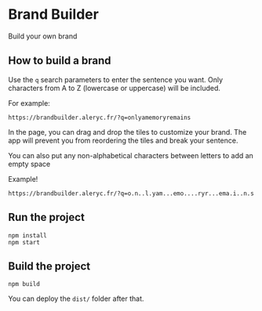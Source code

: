 # Brand Builder

Build your own brand

## How to build a brand

Use the `q` search parameters to enter the sentence you want. 
Only characters from A to Z (lowercase or uppercase) will be included.

For example:
```
https://brandbuilder.aleryc.fr/?q=onlyamemoryremains
```

In the page, you can drag and drop the tiles to customize your brand. The app will prevent you from reordering the tiles and break your sentence.

You can also put any non-alphabetical characters between letters to add an empty space

Example!

```
https://brandbuilder.aleryc.fr/?q=o.n..l.yam...emo....ryr...ema.i..n.s
```


## Run the project

```
npm install
npm start
```

## Build the project

```
npm build
```

You can deploy the `dist/` folder after that.